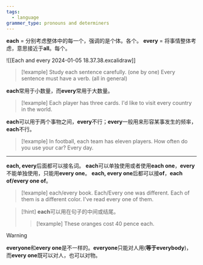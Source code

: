 ```yaml
---
tags:
  - language
grammer_type: pronouns and determiners
---
```

**each** = 分别考虑整体中的每一个，强调的是个体。各个。
**every** = 将事情整体考虑，意思接近于**all**。每个。

![[Each and every 2024-01-05 18.37.38.excalidraw]]

> [!example]
> Study each sentence carefully. (one by one)
> Every sentence must have a verb. (all in general)

**each**常用于小数量，而**every**常用于大数量。

> [!example]
> Each player has three cards.
> I'd like to visit every country in the world.

**each**可以用于两个事物之间，**every**不行；**every**一般用来形容某事发生的频率，**each**不行。

> [!example]
> In football, each team has eleven players.
> How often do you use your car? Every day.

---

**each, every**后面都可以接名词。
**each**可以单独使用或者使用**each one**，**every**不能单独使用，只能用**every one**。
**each, every one**后都可以接**of**，**each of/every one of**。

> [!example]
> each/every book.
> Each/Every one was different.
> Each of them is a different color.
> I've read every one of them.

> [!hint]
>  **each**可以用在句子的中间或结尾。
> > [!example]
> > These oranges cost 40 pence each.

> [!warning]
> **everyone**和**every one**是不一样的。**everyone**只能对人用(**等于everybody**)，而**every one**既可以对人，也可以对物。
